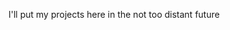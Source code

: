 I'll put my projects here in the not too distant future
<!---
navybluemd/navybluemd is a ✨ special ✨ repository because its `README.md` (this file) appears on your GitHub profile.
You can click the Preview link to take a look at your changes.
--->

